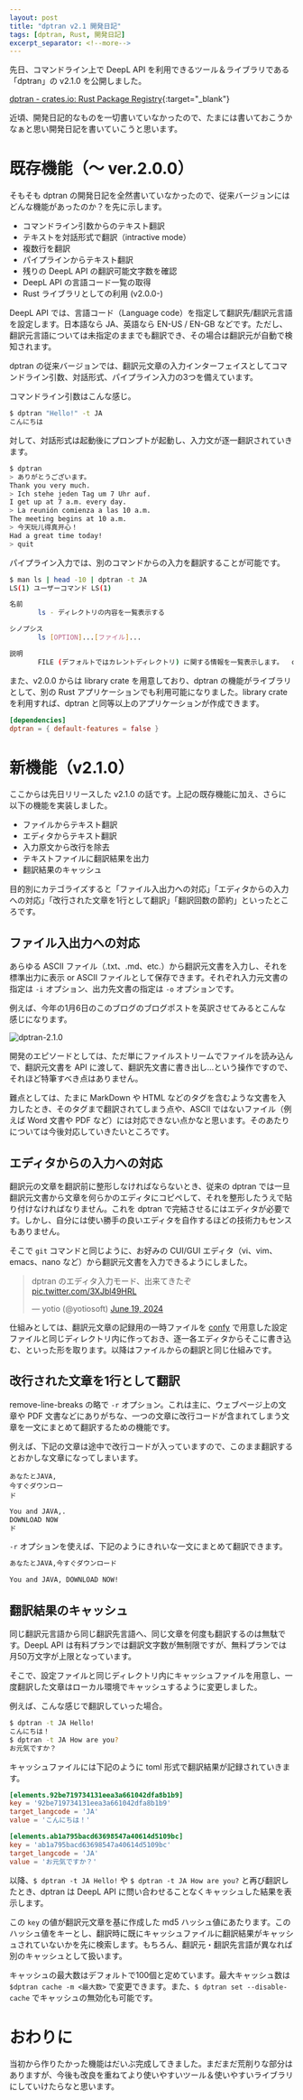 ```yaml
---
layout: post
title: "dptran v2.1 開発日記"
tags: [dptran, Rust, 開発日記]
excerpt_separator: <!--more-->
---
```


先日、コマンドライン上で DeepL API を利用できるツール＆ライブラリである「dptran」の v2.1.0 を公開しました。

[dptran - crates.io: Rust Package Registry](https://crates.io/crates/dptran/2.1.0){:target="_blank"}

近頃、開発日記的なものを一切書いていなかったので、たまには書いておこうかなぁと思い開発日記を書いていこうと思います。

<!--more-->

# 既存機能（〜 ver.2.0.0）

そもそも dptran の開発日記を全然書いていなかったので、従来バージョンにはどんな機能があったのか？を先に示します。

- コマンドライン引数からのテキスト翻訳
- テキストを対話形式で翻訳（intractive mode）
- 複数行を翻訳
- パイプラインからテキスト翻訳
- 残りの DeepL API の翻訳可能文字数を確認
- DeepL API の言語コード一覧の取得
- Rust ライブラリとしての利用 (v2.0.0-)

DeepL API では、言語コード（Language code）を指定して翻訳先/翻訳元言語を設定します。日本語なら JA、英語なら EN-US / EN-GB などです。ただし、翻訳元言語については未指定のままでも翻訳でき、その場合は翻訳元が自動で検知されます。

dptran の従来バージョンでは、翻訳元文章の入力インターフェイスとしてコマンドライン引数、対話形式、パイプライン入力の3つを備えています。

コマンドライン引数はこんな感じ。

```bash
$ dptran "Hello!" -t JA
こんにちは
```

対して、対話形式は起動後にプロンプトが起動し、入力文が逐一翻訳されていきます。

```bash
$ dptran
> ありがとうございます。
Thank you very much.
> Ich stehe jeden Tag um 7 Uhr auf.
I get up at 7 a.m. every day.
> La reunión comienza a las 10 a.m.
The meeting begins at 10 a.m.
> 今天玩儿得真开心！
Had a great time today!
> quit
```

パイプライン入力では、別のコマンドからの入力を翻訳することが可能です。

```bash
$ man ls | head -10 | dptran -t JA
LS(1) ユーザーコマンド LS(1)

名前
       ls - ディレクトリの内容を一覧表示する

シノプシス
       ls [OPTION]...[ファイル]...

説明
       FILE (デフォルトではカレントディレクトリ) に関する情報を一覧表示します。  cftuvSUX のいずれでもない場合は、エントリをアルファベット順に並べ替えます。
```



また、v2.0.0 からは library crate を用意しており、dptran の機能がライブラリとして、別の Rust アプリケーションでも利用可能になりました。library crate を利用すれば、dptran と同等以上のアプリケーションが作成できます。

```toml
[dependencies]
dptran = { default-features = false }
```

# 新機能（v2.1.0）

ここからは先日リリースした v2.1.0 の話です。上記の既存機能に加え、さらに以下の機能を実装しました。

- ファイルからテキスト翻訳
- エディタからテキスト翻訳
- 入力原文から改行を除去
- テキストファイルに翻訳結果を出力
- 翻訳結果のキャッシュ

目的別にカテゴライズすると「ファイル入出力への対応」「エディタからの入力への対応」「改行された文章を1行として翻訳」「翻訳回数の節約」といったところです。

## ファイル入出力への対応

あらゆる ASCII ファイル（.txt、.md、etc.）から翻訳元文書を入力し、それを標準出力に表示 or ASCII ファイルとして保存できます。それぞれ入力元文書の指定は ``-i`` オプション、出力先文書の指定は ``-o`` オプションです。

例えば、今年の1月6日のこのブログのブログポストを英訳させてみるとこんな感じになります。

![dptran-2.1.0](../../../assets/img/post/2024-07-21-dptran/dptran-2.1.0.webp)

開発のエピソードとしては、ただ単にファイルストリームでファイルを読み込んで、翻訳元文書を API に渡して、翻訳先文書に書き出し…という操作ですので、それほど特筆すべき点はありません。

難点としては、たまに MarkDown や HTML などのタグを含むような文書を入力したとき、そのタグまで翻訳されてしまう点や、ASCII ではないファイル（例えば Word 文書や PDF など）には対応できない点かなと思います。そのあたりについては今後対応していきたいところです。

## エディタからの入力への対応

翻訳元の文章を翻訳前に整形しなければならないとき、従来の dptran では一旦翻訳元文書から文章を何らかのエディタにコピペして、それを整形したうえで貼り付けなければなりません。これを dptran で完結させるにはエディタが必要です。しかし、自分には使い勝手の良いエディタを自作するほどの技術力もセンスもありません。

そこで ``git`` コマンドと同じように、お好みの CUI/GUI エディタ（vi、vim、emacs、nano など）から翻訳元文書を入力できるようにしました。

<blockquote class="twitter-tweet" data-media-max-width="560"><p lang="ja" dir="ltr">dptran のエディタ入力モード、出来てきたぞ <a href="https://t.co/3XJbl49HRL">pic.twitter.com/3XJbl49HRL</a></p>&mdash; yotio (@yotiosoft) <a href="https://twitter.com/yotiosoft/status/1803476550215672041?ref_src=twsrc%5Etfw">June 19, 2024</a></blockquote> <script async src="https://platform.twitter.com/widgets.js" charset="utf-8"></script>

仕組みとしては、翻訳元文章の記録用の一時ファイルを [confy](https://blog.yotiosoft.com/2022/11/14/Rust%E3%81%AE%E8%A8%AD%E5%AE%9A%E3%83%95%E3%82%A1%E3%82%A4%E3%83%AB%E7%AE%A1%E7%90%86%E3%82%AF%E3%83%AC%E3%83%BC%E3%83%88-confy.html) で用意した設定ファイルと同じディレクトリ内に作っておき、逐一各エディタからそこに書き込む、といった形を取ります。以降はファイルからの翻訳と同じ仕組みです。

## 改行された文章を1行として翻訳

remove-line-breaks の略で ``-r`` オプション。これは主に、ウェブページ上の文章や PDF 文書などにありがちな、一つの文章に改行コードが含まれてしまう文章を一文にまとめて翻訳するための機能です。

例えば、下記の文章は途中で改行コードが入っていますので、このまま翻訳するとおかしな文章になってしまいます。

```
あなたとJAVA,
今すぐダウンロー
ド
```

```bash
You and JAVA,.
DOWNLOAD NOW
ド
```

``-r`` オプションを使えば、下記のようにきれいな一文にまとめて翻訳できます。

```bash
あなたとJAVA,今すぐダウンロード
```

```bash
You and JAVA, DOWNLOAD NOW!
```

## 翻訳結果のキャッシュ

同じ翻訳元言語から同じ翻訳先言語へ、同じ文章を何度も翻訳するのは無駄です。DeepL API は有料プランでは翻訳文字数が無制限ですが、無料プランでは月50万文字が上限となっています。

そこで、設定ファイルと同じディレクトリ内にキャッシュファイルを用意し、一度翻訳した文章はローカル環境でキャッシュするように変更しました。



例えば、こんな感じで翻訳していった場合。

```bash
$ dptran -t JA Hello!    
こんにちは！
$ dptran -t JA How are you?
お元気ですか？
```

キャッシュファイルには下記のように toml 形式で翻訳結果が記録されていきます。

```toml
[elements.92be719734131eea3a661042dfa8b1b9]
key = '92be719734131eea3a661042dfa8b1b9'
target_langcode = 'JA'
value = 'こんにちは！'

[elements.ab1a795bacd63698547a40614d5109bc]
key = 'ab1a795bacd63698547a40614d5109bc'
target_langcode = 'JA'
value = 'お元気ですか？'
```

以降、``$ dptran -t JA Hello!`` や ``$ dptran -t JA How are you?`` と再び翻訳したとき、dptran は DeepL API に問い合わせることなくキャッシュした結果を表示します。

この ``key`` の値が翻訳元文章を基に作成した md5 ハッシュ値にあたります。このハッシュ値をキーとし、翻訳時に既にキャッシュファイルに翻訳結果がキャッシュされていないかを先に検索します。もちろん、翻訳元・翻訳先言語が異なれば別のキャッシュとして扱います。

キャッシュの最大数はデフォルトで100個と定めています。最大キャッシュ数は ``$dptran cache -m <最大数>`` で変更できます。また、``$ dptran set --disable-cache`` でキャッシュの無効化も可能です。

# おわりに

当初から作りたかった機能はだいぶ完成してきました。まだまだ荒削りな部分はありますが、今後も改良を重ねてより使いやすいツール＆使いやすいライブラリにしていけたらなと思います。

